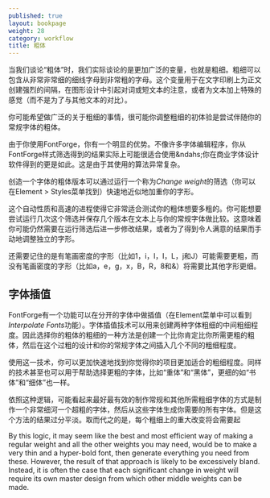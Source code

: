 ```yaml
---
published: true
layout: bookpage
weight: 28
category: workflow
title: 粗体
---
```


当我们谈论“粗体”时，我们实际谈论的是更加广泛的变量，也就是粗细。粗细可以包含从非常非常细的细线字母到非常粗的字母。这个变量用于在文字印刷上为正文创建强烈的间隔，在图形设计中引起对词或短文本的注意，或者为文本加上特殊的感觉（而不是为了与其他文本的对比）。

你可能希望做广泛的关于粗细的事情，很可能你调整粗细的初体验是尝试伴随你的常规字体的粗体。

由于你使用FontForge，你有一个明显的优势。不像许多字体编辑程序，你从FontForge样式筛选得到的结果实际上可能很适合使用&ndahs;你在商业字体设计软件得到的更是如此。这是由于其使用的算法异常复杂。

创造一个字体的粗体版本可以通过运行一个称为<em>Change weight</em>的筛选（你可以在Element &gt; Styles菜单找到）快速地近似地加重你的字形。

这个自动性质和高速的进程使得它非常适合测试你的粗体想要多粗的。你可能想要尝试运行几次这个筛选并保存几个版本在文本上与你的常规字体做比较。这意味着你可能仍然需要在运行筛选后进一步修改结果，或者为了得到令人满意的结果而手动地调整独立的字形。

还需要记住的是有笔画密度的字形（比如1，i，l，I，L，j和J）可能需要更粗，而没有笔画密度的字形（比如a，e，g，x，B，R，8和&amp;）将需要比其他字形更细。

## 字体插值

FontForge有一个功能可以在分开的字体中做插值（在Element菜单中可以看到<em>Interpolate Fonts</em>功能）。字体插值技术可以用来创建两种字体粗细的中间粗细程度。因此选择你的粗体的粗细的一种方法是创建一个比你肯定比你所需更粗的粗体，然后在这个过粗的设计和你的常规字体之间插入几个不同的粗细程度。

使用这一技术，你可以更加快速地找到你觉得你的项目更加适合的粗细程度。同样的技术甚至也可以用于帮助选择更粗的字体，比如“重体”和“黑体”，更细的如“书体”和“细体”也一样。

依照这种逻辑，可能看起来最好最有效的制作常规和其他所需粗细字体的方式是制作一个非常细河一个超粗的字体，然后从这些字体生成你需要的所有字体。但是这个方法的结果过分平淡。取而代之的是，每个粗细上的重大改变将会需要起 

By this logic, it may seem like the best and most efficient way of making a regular weight and all the other weights you may need, would be to make a very thin and a hyper-bold font, then generate everything you need from these. However, the result of that approach is likely to be excessively bland. Instead, it is often the case that each significant change in weight will require its own master design from which other middle weights can be made.